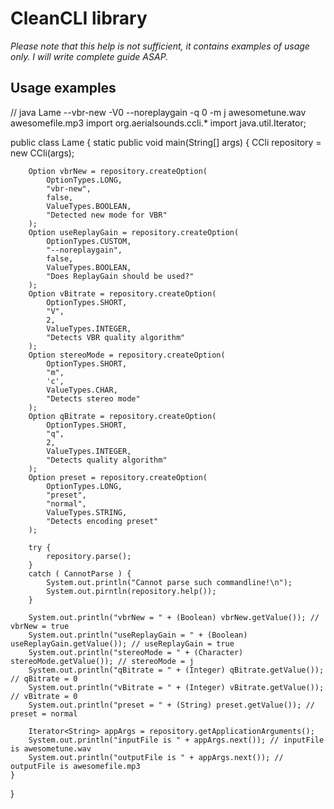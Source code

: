 CleanCLI library
================

_Please note that this help is not sufficient, it contains examples of usage
only. I will write complete guide ASAP._

Usage examples
--------------

// java Lame --vbr-new -V0 --noreplaygain -q 0 -m j awesometune.wav awesomefile.mp3
import org.aerialsounds.ccli.*
import java.util.Iterator;

public class Lame {
    static public void main(String[] args) {
        CCli repository = new CCli(args);

        Option vbrNew = repository.createOption(
            OptionTypes.LONG,
            "vbr-new",
            false,
            ValueTypes.BOOLEAN,
            "Detected new mode for VBR"
        );
        Option useReplayGain = repository.createOption(
            OptionTypes.CUSTOM,
            "--noreplaygain",
            false,
            ValueTypes.BOOLEAN,
            "Does ReplayGain should be used?"
        );
        Option vBitrate = repository.createOption(
            OptionTypes.SHORT,
            "V",
            2,
            ValueTypes.INTEGER,
            "Detects VBR quality algorithm"
        );
        Option stereoMode = repository.createOption(
            OptionTypes.SHORT,
            "m",
            'c',
            ValueTypes.CHAR,
            "Detects stereo mode"
        );
        Option qBitrate = repository.createOption(
            OptionTypes.SHORT,
            "q",
            2,
            ValueTypes.INTEGER,
            "Detects quality algorithm"
        );
        Option preset = repository.createOption(
            OptionTypes.LONG,
            "preset",
            "normal",
            ValueTypes.STRING,
            "Detects encoding preset"
        );

        try {
            repository.parse();
        }
        catch ( CannotParse ) {
            System.out.println("Cannot parse such commandline!\n");
            System.out.pirntln(repository.help());
        }

        System.out.println("vbrNew = " + (Boolean) vbrNew.getValue()); // vbrNew = true
        System.out.println("useReplayGain = " + (Boolean) useReplayGain.getValue()); // useReplayGain = true
        System.out.println("stereoMode = " + (Character) stereoMode.getValue()); // stereoMode = j
        System.out.println("qBitrate = " + (Integer) qBitrate.getValue()); // qBitrate = 0
        System.out.println("vBitrate = " + (Integer) vBitrate.getValue()); // vBitrate = 0
        System.out.println("preset = " + (String) preset.getValue()); // preset = normal

        Iterator<String> appArgs = repository.getApplicationArguments();
        System.out.println("inputFile is " + appArgs.next()); // inputFile is awesometune.wav
        System.out.println("outputFile is " + appArgs.next()); // outputFile is awesomefile.mp3
    }
}
